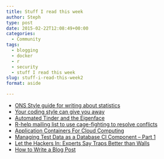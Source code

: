 ```yaml
---
title: Stuff I read this week
author: Steph
type: post
date: 2015-02-22T12:08:49+00:00
categories:
  - Community
tags:
  - blogging
  - docker
  - r
  - security
  - stuff I read this week
slug: stuff-i-read-this-week2
format: aside

---
```

  * <a href="http://style.ons.gov.uk/" title="ONS Style Guide" target="_blank">ONS Style guide for writing about statistics</a>
  * <a href="http://www.itworld.com/article/2876179/csi-computer-science-your-coding-style-can-give-you-away.html" title="Your coding style can give you away" target="_blank">Your coding style can give you away</a>
  * <a href="http://flowingdata.com/2015/02/18/automated-tinder/" title="Automated Tinder and the Eigenface" target="_blank">Automated Tinder and the Eigenface</a>
  * <a href="https://thescienceweb.wordpress.com/2014/02/05/r-help-mailing-list-to-use-cage-fighting-to-resolve-conflicts/" title="R-help mailing list to use cage-fighting to resolve conflicts" target="_blank">R-help mailing list to use cage-fighting to resolve conflicts</a>
  * <a href="https://www.simple-talk.com/cloud/platform-as-a-service/application-containers-for-cloud-computing" title="Application Containers For Cloud Computing" target="_blank">Application Containers For Cloud Computing</a>
  * <a href="https://www.simple-talk.com/sql/database-delivery/managing-test-data-as-a-database-ci-component---part-1/" title="Managing Test Data as a Database CI Component - Part 1" target="_blank">Managing Test Data as a Database CI Component &#8211; Part 1</a>
  * <a href="http://www.enterprise-security-today.com/story.xhtml?story_id=96112" title="Let the Hackers In: Experts Say Traps Better than Walls" target="_blank">Let the Hackers In: Experts Say Traps Better than Walls</a>
  * <a href="http://blog.red-gate.com/write-blog/" title="How to Write a Blog Post" target="_blank">How to Write a Blog Post</a>